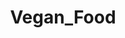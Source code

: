 ---
title: Vegan_Food
crosslinks:
- vegan
- vegancirclejerk
- causeWhyNotMate
- Vegan_Lifestyle
- vegangifrecipes
- HealthyFood
- ShittyVeganFoodPorn
---